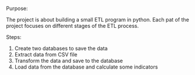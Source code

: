 Purpose:

The project is about building a small ETL program in python. Each pat of the project focuses on different stages of the ETL process.


Steps:
1. Create two databases to save the data
2. Extract data from CSV file
3. Transform the data and save to the database
4. Load data from the database and calculate some indicators
